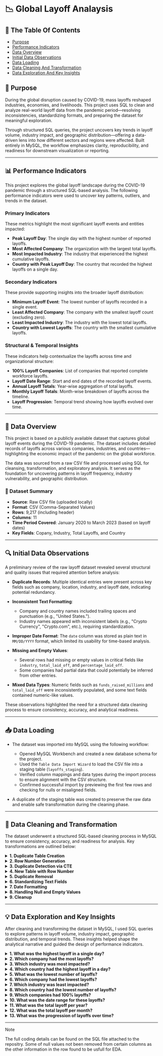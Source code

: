 # 📉 Global Layoff Analaysis


## 📑 The Table Of Contents

- [Purpose](#purpose)
- [Performance Indicators](#performance-indicators)
- [Data Overview](#data-overview)
- [Initial Data Observations](#initial-data-observations)
- [Data Loading](#data-loading)
- [Data Cleaning And Transformation](#data-cleaning-and-transformation)
- [Data Exploration And Key Insights](#data-exploration-and-key-insights)

## 🎯 Purpose

During the global disruption caused by COVID-19, mass layoffs reshaped industries, economies, and livelihoods. This project uses SQL to clean and analyze real-world layoff data from the pandemic period—resolving inconsistencies, standardizing formats, and preparing the dataset for meaningful exploration.

Through structured SQL queries, the project uncovers key trends in layoff volume, industry impact, and geographic distribution—offering a data-driven lens into how different sectors and regions were affected. Built entirely in MySQL, the workflow emphasizes clarity, reproducibility, and readiness for downstream visualization or reporting.

---

## 📊 Performance Indicators

This project explores the global layoff landscape during the COVID-19 pandemic through a structured SQL-based analysis. The following performance indicators were used to uncover key patterns, outliers, and trends in the dataset.

### Primary Indicators

These metrics highlight the most significant layoff events and entities impacted:

- **Peak Layoff Day**: The single day with the highest number of reported layoffs.
- **Most Affected Company**: The organization with the largest total layoffs.
- **Most Impacted Industry**: The industry that experienced the highest cumulative layoffs.
- **Country with Peak Layoff Day**: The country that recorded the highest layoffs on a single day.

### Secondary Indicators

These provide supporting insights into the broader layoff distribution:

- **Minimum Layoff Event**: The lowest number of layoffs recorded in a single event.
- **Least Affected Company**: The company with the smallest layoff count (excluding zero).
- **Least Impacted Industry**: The industry with the lowest total layoffs.
- **Country with Lowest Layoffs**: The country with the smallest cumulative layoffs.

### Structural & Temporal Insights

These indicators help contextualize the layoffs across time and organizational structure:

- **100% Layoff Companies**: List of companies that reported complete workforce layoffs.
- **Layoff Date Range**: Start and end dates of the recorded layoff events.
- **Annual Layoff Totals**: Year-wise aggregation of total layoffs.
- **Monthly Layoff Totals**: Month-wise breakdown of layoffs across the timeline.
- **Layoff Progression**: Temporal trend showing how layoffs evolved over time.

---

## 📁 Data Overview

This project is based on a publicly available dataset that captures global layoff events during the COVID-19 pandemic. The dataset includes detailed records of layoffs across various companies, industries, and countries—highlighting the economic impact of the pandemic on the global workforce.

The data was sourced from a raw CSV file and processed using SQL for cleansing, transformation, and exploratory analysis. It serves as the foundation for uncovering patterns in layoff frequency, industry vulnerability, and geographic distribution.

### 🧾 Dataset Summary

- **Source**: Raw CSV file (uploaded locally)
- **Format**: CSV (Comma-Separated Values)
- **Rows**: 9,217 (including header)
- **Columns**: 11
- **Time Period Covered**: January 2020 to March 2023 (based on layoff dates)
- **Key Fields**: Copany, Industry, Total Layoffs, and Country
 
---

## 🔍 Initial Data Observations

A preliminary review of the raw layoff dataset revealed several structural and quality issues that required attention before analysis:

- **Duplicate Records**: Multiple identical entries were present across key fields such as company, location, industry, and layoff date, indicating potential redundancy.

- **Inconsistent Text Formatting**:
  - Company and country names included trailing spaces and punctuation (e.g., "United States.").
  - Industry names appeared with inconsistent labels (e.g., "Crypto Currency", "Crypto.com", etc.), requiring standardization.

- **Improper Date Format**: The `date` column was stored as plain text in `MM/DD/YYYY` format, which limited its usability for time-based analysis.

- **Missing and Empty Values**:
  - Several rows had missing or empty values in critical fields like `industry`, `total_laid_off`, and `percentage_laid_off`.
  - Some companies had partial data that could potentially be inferred from other entries.

- **Mixed Data Types**: Numeric fields such as `funds_raised_millions` and `total_laid_off` were inconsistently populated, and some text fields contained numeric-like values.

These observations highlighted the need for a structured data cleaning process to ensure consistency, accuracy, and analytical readiness.

---

## 📥 Data Loading

- The dataset was imported into MySQL using the following workflow:
  - Opened MySQL Workbench and created a new database schema for the project.
  - Used the `Table Data Import Wizard` to load the CSV file into a staging table (`layoffs_staging`).
  - Verified column mappings and data types during the import process to ensure alignment with the CSV structure.
  - Confirmed successful import by previewing the first few rows and checking for nulls or misaligned fields.

- A duplicate of the staging table was created to preserve the raw data and enable safe transformation during the cleaning phase.

---


## 🧹 Data Cleaning and Transformation

The dataset underwent a structured SQL-based cleaning process in MySQL to ensure consistency, accuracy, and readiness for analysis. Key transformations are outlined below:

<details>
<summary><strong>1. Duplicate Table Creation</strong></summary>

Created a staging table to preserve the original dataset and imported all records for safe transformation:  

```sql
CREATE TABLE layoffs_staging LIKE layoffs;  
INSERT layoffs_staging SELECT * FROM layoffs;
```
	
</details>

<details>
<summary><strong>2. Row Number Generation</strong></summary>


Added a row_num column using ROW_NUMBER() to identify potential duplicate entries based on key fields:  

```sql
SELECT *,  
ROW_NUMBER() OVER(  
  PARTITION BY company, industry, total_laid_off, percentage_laid_off, `date`  
) AS row_num  
FROM layoffs_staging;
```

</details>

<details>
<summary><strong>3. Duplicate Detection via CTE</strong></summary>

Used a Common Table Expression (CTE) to isolate duplicate records for review:  

```sql
WITH duplicate_cte AS (  
  SELECT *,  
  ROW_NUMBER() OVER(  
    PARTITION BY company, location, industry, total_laid_off, percentage_laid_off, `date`, stage, country, funds_raised_millions  
  ) AS row_num  
  FROM layoffs_staging  
)  
SELECT * FROM duplicate_cte  
WHERE row_num > 1;
```

</details>

<details>
<summary><strong>4. New Table with Row Number</strong></summary>


Created layoffs_staging2 to include the row_num column, as MySQL does not allow column deletion in CTEs:  

```sql
CREATE TABLE layoffs_staging2 (  
  company TEXT,  
  location TEXT,  
  industry TEXT,  
  total_laid_off INT DEFAULT NULL,  
  percentage_laid_off TEXT,  
  date TEXT,  
  stage TEXT,  
  country TEXT,  
  funds_raised_millions INT DEFAULT NULL,  
  row_num INT  
);  
INSERT INTO layoffs_staging2  
SELECT *,  
ROW_NUMBER() OVER(  
  PARTITION BY company, location, industry, total_laid_off, percentage_laid_off, `date`, stage, country, funds_raised_millions  
) AS row_num  
FROM layoffs_staging;
```

</details>

<details>
<summary><strong>5. Duplicate Removal</strong></summary>

Identified and removed duplicate rows based on the row_num column:  

```sql
SELECT * FROM layoffs_staging2 WHERE row_num > 1;  
DELETE FROM layoffs_staging2 WHERE row_num > 1;
```

</details>

<details>
<summary><strong>6. Standardizing Text Fields</strong></summary>

Trimmed whitespace, corrected inconsistent labels, and removed punctuation:  

```sql
UPDATE layoffs_staging2 SET company = TRIM(company);  
UPDATE layoffs_staging2 SET industry = 'Crypto' WHERE industry LIKE 'Crypto%';  
UPDATE layoffs_staging2  
SET country = TRIM(TRAILING '.' FROM country)  
WHERE country LIKE 'United States%';
```

</details>

<details>
<summary><strong>7. Date Formatting</strong></summary>

Converted the date column from text to proper DATE format:  

```sql
UPDATE layoffs_staging2  
SET `date` = STR_TO_DATE(`date`, '%m/%d/%Y');  
ALTER TABLE layoffs_staging2  
MODIFY COLUMN `date` DATE;
```

</details>

<details>
<summary><strong>8. Handling Null and Empty Values</strong></summary>

Identified missing values and used self-joins to fill in missing industry data:  

```sql
UPDATE layoffs_staging2 SET industry = NULL WHERE industry = '';  
UPDATE layoffs_staging2 t1  
JOIN layoffs_staging2 t2 ON t1.company = t2.company  
SET t1.industry = t2.industry  
WHERE (t1.industry IS NULL OR t1.industry = '')  
AND t2.industry IS NOT NULL;
```

</details>

<details>
<summary><strong>9. Cleanup</strong></summary>

Dropped the temporary row_num column after all transformations were complete:  

```sql
ALTER TABLE layoffs_staging2 DROP COLUMN row_num;
```

</details>

---

## 💡 Data Exploration and Key Insights

After cleaning and transforming the dataset in MySQL, I used SQL queries to explore patterns in layoff volume, industry impact, geographic distribution, and temporal trends. These insights helped shape the analytical narrative and guided the design of performance indicators.

<details>
<summary><strong>1. What was the highest layoff in a single day?</strong></summary>

```sql
SELECT MAX(total_laid_off) FROM layoffs_staging2  
```
![image](https://github.com/user-attachments/assets/dd262210-fdaf-4bdf-9d87-1f21f140669d)

</details>

<details>
<summary><strong>2. Which company had the most layoffs?</strong></summary>

```sql
SELECT MAX(company), MAX(total_laid_off) FROM layoffs_staging2  
```
![image](https://github.com/user-attachments/assets/efbe02d1-8fbc-4d99-a0b1-a3cb5b20002e)

</details>

<details>
<summary><strong>3. Which industry was most impacted?</strong></summary>

```sql
SELECT MAX(total_laid_off), MAX(industry) FROM layoffs_staging2  
```
![image](https://github.com/user-attachments/assets/893ecaa3-9791-48e9-810e-98c7474a3270)

</details>

<details>
<summary><strong>4. Which country had the highest layoff in a day?</strong></summary>

```sql
SELECT MAX(total_laid_off), MAX(country) FROM layoffs_staging2  
```
![image](https://github.com/user-attachments/assets/3e896dbd-00c8-41d1-af2e-f06139f313e5)

</details>

<details>
<summary><strong>5. What was the lowest number of layoffs?</strong></summary>

```sql
SELECT MIN(total_laid_off) FROM layoffs_staging2  
```
![image](https://github.com/user-attachments/assets/226fb991-eaac-45d6-8082-9106f435999e)

</details>

<details>
<summary><strong>6. Which company had the lowest layoffs?</strong></summary>

```sql
SELECT MIN(company), MIN(total_laid_off) FROM layoffs_staging2  
```
![image](https://github.com/user-attachments/assets/5b4b3306-66d4-4364-86fd-93f2f0ac60d1)

</details>

<details>
<summary><strong>7. Which industry was least impacted?</strong></summary>

```sql
SELECT MIN(industry), MIN(total_laid_off) FROM layoffs_staging2  
```
![image](https://github.com/user-attachments/assets/ecef8370-962d-47d6-83ea-644e5ecf0a77)

</details>

<details>
<summary><strong>8. Which country had the lowest number of layoffs?</strong></summary>

```sql
SELECT MIN(total_laid_off), MIN(country) FROM layoffs_staging2  
```
![image](https://github.com/user-attachments/assets/32eabea7-9f39-4fa0-81dd-efec9154f29a)

</details>

<details>
<summary><strong>9. Which companies had 100% layoffs?</strong></summary>

```sql
SELECT company, total_laid_off, percentage_laid_off  
FROM layoffs_staging2  
WHERE percentage_laid_off = 1 AND total_laid_off IS NOT NULL  
ORDER BY 2 DESC  
```
![image](https://github.com/user-attachments/assets/eef6d5b4-b62c-414e-8243-78b59f31775b)

</details>

<details>
<summary><strong>10. What was the date range for these layoffs?</strong></summary>

```sql
SELECT MIN(`date`), MAX(`date`) FROM layoffs_staging2  
```
![image](https://github.com/user-attachments/assets/4ded54f3-b49c-4951-8101-1863ff581cf1)

</details>

<details>
<summary><strong>11. What was the total layoff per year?</strong></summary>

```sql
SELECT YEAR(`date`), SUM(total_laid_off)  
FROM layoffs_staging2  
GROUP BY YEAR(`date`)  
ORDER BY 1 DESC  
```
![image](https://github.com/user-attachments/assets/1492fd81-5cf1-4ee8-9025-6c3792e43550)

</details>

<details>
<summary><strong>12. What was the total layoff per month?</strong></summary>

```sql
SELECT SUBSTRING(`date`,1,7) AS `MONTH`, SUM(total_laid_off)  
FROM layoffs_staging2  
WHERE SUBSTRING(`date`,1,7) IS NOT NULL  
GROUP BY `MONTH`  
ORDER BY 1  
```
![image](https://github.com/user-attachments/assets/9a3dde58-3bc0-4f0c-81f7-690663e3b8a6)

</details>

<details>
<summary><strong>13. What was the progression of layoffs over time?</strong></summary>

```sql
WITH Rolling_Total AS (  
SELECT SUBSTRING(`date`,1,7) AS `MONTH`, SUM(total_laid_off) AS total_laidoff  
FROM layoffs_staging2  
WHERE SUBSTRING(`date`,1,7) IS NOT NULL  
GROUP BY `MONTH`  
ORDER BY 1  
)  
SELECT `MONTH`, total_laidoff, SUM(total_laidoff) OVER(ORDER BY `MONTH`) AS rolling_total  
FROM Rolling_Total  
```
![image](https://github.com/user-attachments/assets/37e16502-43c4-48f2-9d84-36f0cfb81e5d)

</details>

---

> [!NOTE]
> The full coding details can be found on the SQL file attached to the repositry. Some of null values not been removed from certain columns as the other information in the row found to be usfull for EDA.
